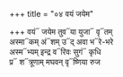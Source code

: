 +++
title = "०४ वयं जयेम"

+++
वयं᳓ जयेम तुव᳓या युजा᳓ वृ᳓तम्  
अस्मा᳓कम् अं᳓शम् उ᳓द् अवा भ᳓रे-भरे  
अस्म᳓भ्यम् इन्द्र व᳓रिवः सुगं᳓ कृधि  
प्र᳓ श᳓त्रूणाम् मघवन् वृ᳓ष्णिया रुज